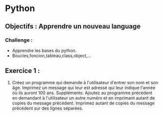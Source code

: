 # Python

## Objectifs : Apprendre un nouveau language

### Challenge : 

- Apprendre les bases du python.
- Boucles,foncion,tableau,class,object,...

## Exercice 1 : 

1. Créez un programme qui demande à l'utilisateur d'entrer son nom et son âge. Imprimez un message qui leur est adressé qui leur indique l'année où ils auront 100 ans.
Suppléments:
Ajoutez au programme précédent en demandant à l'utilisateur un autre numéro et en imprimant autant de copies du message précédent.
Imprimez autant de copies du message précédent sur des lignes séparées.